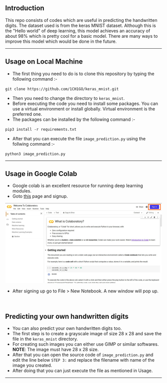 ## Introduction

This repo consists of codes which are useful in predicting the handwritten digits. The dataset used is from the keras MNIST dataset. Although this is the "Hello world" of deep learning, this model achieves an accuracy of about 98% which is pretty cool for a basic model. There are many ways to improve this model which would be done in the future.

---

## Usage on Local Machine
* The first thing you need to do is to clone this repository by typing the following command :-

`git clone https://github.com/1CH1GO/keras_mnist.git`

* Then you need to change the directory to `keras_mnist`.
* Before executing the code you need to install some packages. You can use a virtual environment or install globally. Virtual environment is the preferred one.
* The packages can be installed by the following command :-

`pip3 install -r requirements.txt`

* After that you can execute the file `image_prediction.py` using the follwing command :-

`python3 image_prediction.py`

---

## Usage in Google Colab
* Google colab is an excellent resource for running deep learning modules.
* Goto [this](https://colab.research.google.com/notebooks/intro.ipynb) page and signup.

![](https://github.com/1CH1GO/keras_mnist/blob/master/images/image_1.jpg?raw=true)

* After signing up go to File > New Notebook. A new window will pop up.

![]()

## Predicting your own handwritten digits
* You can also predict your own handwritten digits too.
* The first step is to create a grayscale image of size 28 x 28 and save the file in the `keras_mnist` directory.
* For creating such images you can either use GIMP or similar softwares.</br>
**NOTE**: The image must have 28 x 28 size.
* After that you can open the source code of `image_prediction.py` and edit the line below `STEP 3:` and replace the filename with name of the image you created.
* After doing that you can just execute the file as mentioned in Usage.

---


